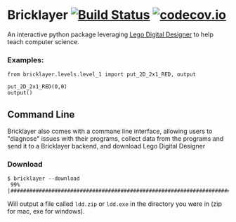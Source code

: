 # Bricklayer [![Build Status](https://travis-ci.org/cbrentharris/bricklayer.svg?branch=master)](https://travis-ci.org/cbrentharris/bricklayer) [![codecov.io](https://codecov.io/github/cbrentharris/bricklayer/coverage.svg?branch=master)](https://codecov.io/github/cbrentharris/bricklayer?branch=master)

An interactive python package leveraging [Lego Digital Designer](http://ldd.lego.com/en-us/) to help teach computer science.

### Examples:

```
from bricklayer.levels.level_1 import put_2D_2x1_RED, output

put_2D_2x1_RED(0,0)
output()
```


## Command Line

Bricklayer also comes with a commane line interface, allowing users to "diagnose" issues with their programs, collect data from the programs and send it to a Bricklayer backend, and download Lego Digital Designer

### Download

```
$ bricklayer --download
 99% |########################################################################################
 ```
 Will output a file called `ldd.zip` or `ldd.exe` in the directory you were in (zip for mac, exe for windows).
 
